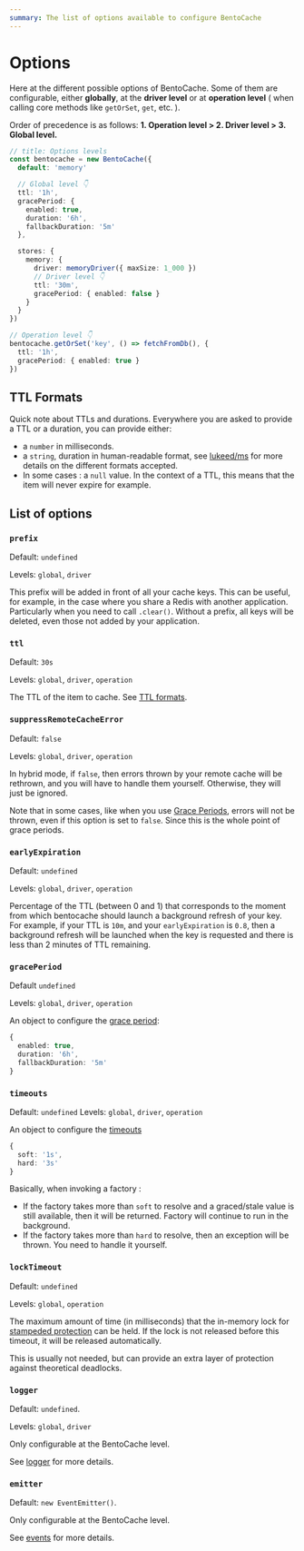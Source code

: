 ```yaml
---
summary: The list of options available to configure BentoCache
---
```


# Options

Here at the different possible options of BentoCache. Some of them are configurable, either **globally**, at the **driver level** or at **operation level** ( when calling core methods like `getOrSet`, `get`, etc. ).

Order of precedence is as follows: **1. Operation level > 2. Driver level > 3. Global level.**

```ts
// title: Options levels
const bentocache = new BentoCache({
  default: 'memory'

  // Global level 👇
  ttl: '1h',
  gracePeriod: {
    enabled: true,
    duration: '6h',
    fallbackDuration: '5m'
  },

  stores: {
    memory: {
      driver: memoryDriver({ maxSize: 1_000 })
      // Driver level 👇
      ttl: '30m',
      gracePeriod: { enabled: false }
    }
  }
})

// Operation level 👇
bentocache.getOrSet('key', () => fetchFromDb(), {
  ttl: '1h',
  gracePeriod: { enabled: true }
})
```

## TTL Formats

Quick note about TTLs and durations. Everywhere you are asked to provide a TTL or a duration, you can provide either:

- a `number` in milliseconds.
- a `string`, duration in human-readable format, see [lukeed/ms](https://github.com/lukeed/ms) for more details on the different formats accepted.
- In some cases : a `null` value. In the context of a TTL, this means that the item will never expire for example.

## List of options

### `prefix`

Default: `undefined`

Levels: `global`, `driver`

This prefix will be added in front of all your cache keys. This can be useful, for example, in the case where you share a Redis with another application. Particularly when you need to call `.clear()`. Without a prefix, all keys will be deleted, even those not added by your application.

### `ttl`

Default: `30s`

Levels: `global`, `driver`, `operation`

The TTL of the item to cache. See [TTL formats](#ttl-formats).

### `suppressRemoteCacheError`

Default: `false`

Levels: `global`, `driver`, `operation`

In hybrid mode, if `false`, then errors thrown by your remote cache will be rethrown, and you will have to handle them yourself. Otherwise, they will just be ignored.

Note that in some cases, like when you use [Grace Periods](./grace_periods.md), errors will not be thrown, even if this option is set to `false`. Since this is the whole point of grace periods.

### `earlyExpiration`

Default: `undefined`

Levels: `global`, `driver`, `operation`

Percentage of the TTL (between 0 and 1) that corresponds to the moment from which bentocache should launch a background refresh of your key. For example, if your TTL is `10m`, and your `earlyExpiration` is `0.8`, then a background refresh will be launched when the key is requested and there is less than 2 minutes of TTL remaining.

### `gracePeriod`

Default `undefined`

Levels: `global`, `driver`, `operation`

An object to configure the [grace period](./grace_periods.md):
```ts
{
  enabled: true,
  duration: '6h',
  fallbackDuration: '5m'
}
```

### `timeouts`

Default: `undefined`
Levels: `global`, `driver`, `operation`

An object to configure the [timeouts](./timeouts.md)

```ts
{
  soft: '1s',
  hard: '3s'
}
```

Basically, when invoking a factory : 

- If the factory takes more than `soft` to resolve and a graced/stale value is still available, then it will be returned. Factory will continue to run in the background.
- If the factory takes more than `hard` to resolve, then an exception will be thrown. You need to handle it yourself.

### `lockTimeout`

Default: `undefined`

Levels: `global`, `operation`

The maximum amount of time (in milliseconds) that the in-memory lock for [stampeded protection](./stampede_protection.md) can be held. If the lock is not released before this timeout, it will be released automatically. 

This is usually not needed, but can provide an extra layer of protection against theoretical deadlocks.

### `logger`

Default: `undefined`.

Levels: `global`, `driver`

Only configurable at the BentoCache level.

See [logger](./digging_deeper/logging.md) for more details.

### `emitter`

Default: `new EventEmitter()`.

Only configurable at the BentoCache level.

See [events](./digging_deeper/events.md) for more details.
